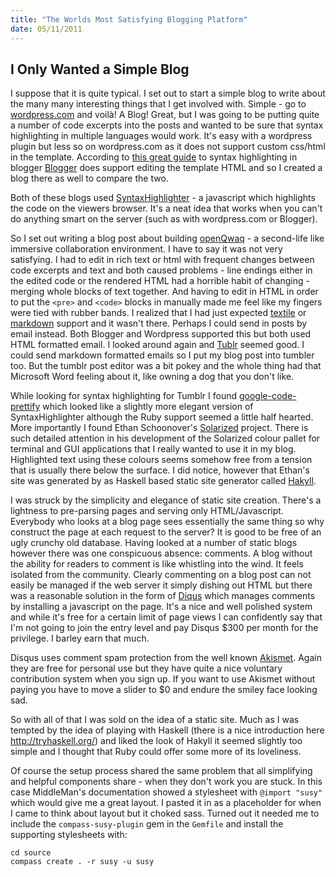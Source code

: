 ```yaml
--- 
title: "The Worlds Most Satisfying Blogging Platform"
date: 05/11/2011
---
```


I Only Wanted a Simple Blog
---------------------------

I suppose that it is quite typical.  I set out to start a simple blog to write about the many many interesting things that I get involved with.  Simple - go to [wordpress.com](http://wordpress.com) and voilà!  A Blog! Great, but I was going to be putting quite a number of code excerpts into the posts and wanted to be sure that syntax highlighting in multiple languages would work.  It's easy with a wordpress plugin but less so on wordpress.com as it does not support custom css/html in the template.  According to [this great guide](http://heisencoder.net/2009/01/adding-syntax-highlighting-to-blogger.html) to syntax highlighting in blogger [Blogger](http://www.blogger.com) does support editing the template HTML and so I created a blog there as well to compare the two. 

Both of these blogs used [SyntaxHighlighter](http://code.google.com/p/syntaxhighlighter/) - a javascript which highlights the code on the viewers browser.  It's a neat idea that works when you can't do anything smart on the server (such as with wordpress.com or Blogger).

So I set out writing a blog post about building [openQwaq](http://code.google.com/p/openqwaq/) - a second-life like immersive collaboration environment.  I have to say it was not very satisfying.  I had to edit in rich text or html with frequent changes between code excerpts and text and both caused problems - line endings either in the edited code or the rendered HTML had a horrible habit of changing - merging whole blocks of text together.  And having to edit in HTML in order to put the `<pre>` and `<code>` blocks in manually made me feel like my fingers were tied with rubber bands.  I realized that I had just expected [textile](http://www.textism.com/tools/textile/) or [markdown](http://daringfireball.net/projects/markdown/syntax) support and it wasn't there.  Perhaps I could send in posts by email instead.  Both Blogger and Wordpress supported this but both used HTML formatted email.  I looked around again and [Tublr](http://www.tumblr.com) seemed good.  I could send markdown formatted emails so I put my blog post into tumbler too.  But the tumblr post editor was a bit pokey and the whole thing had that Microsoft Word feeling about it, like owning a dog that you don't like.

While looking for syntax highlighting for Tumblr I found [google-code-prettify](http://code.google.com/p/google-code-prettify/) which looked like a slightly more elegant version of SyntaxHighlighter although the Ruby support seemed a little half hearted.  More importantly I found Ethan Schoonover's [Solarized](http://ethanschoonover.com/solarized) project.  There is such detailed attention in his development of the Solarized colour pallet for terminal and GUI applications that I really wanted to use it in my blog.  Highlighted text using these colours seems somehow free from a tension that is usually there below the surface. I did notice, however that Ethan's site was generated by as Haskell based static site generator called [Hakyll](http://jaspervdj.be/hakyll/).

I was struck by the simplicity and elegance of static site creation.  There's a lightness to pre-parsing pages and serving only HTML/Javascript.  Everybody who looks at a blog page sees essentially the same thing so why construct the page at each request to the server?  It is good to be free of an ugly crunchy old database.  Having looked at a number of static blogs however there was one conspicuous absence: comments.  A blog without the ability for readers to comment is like whistling into the wind.  It feels isolated from the community.  Clearly commenting on a blog post can not easily be managed if the web server it simply dishing out HTML but there was a reasonable solution in the form of [Diqus](http://disqus.com/) which manages comments by installing a javascript on the page.  It's a nice and well polished system and while it's free for a certain limit of page views I can confidently say that I'm not going to join the entry level and pay Disqus $300 per month for the privilege.  I barley earn that much.  

Disqus uses comment spam protection from the well known [Akismet](http://akismet.com/).  Again they are free for personal use but they have quite a nice voluntary contribution system when you sign up.  If you want to use Akismet without paying you have to move a slider to $0 and endure the smiley face looking sad. 

So with all of that I was sold on the idea of a static site.  Much as I was tempted by the idea of playing with Haskell (there is a nice introduction here <http://tryhaskell.org/>) and liked the look of Hakyll it seemed slightly too simple and I thought that Ruby could offer some more of its loveliness.

Of course the setup process shared the same problem that all simplifying and helpful components share - when they don't work you are stuck.  In this case MiddleMan's documentation showed a stylesheet with `@import "susy"` which would give me a great layout.  I pasted it in as a placeholder for when I came to think about layout but it choked sass.  Turned out it needed me to include the `compass-susy-plugin` gem in the `Gemfile` and install the supporting stylesheets with:

    cd source
    compass create . -r susy -u susy


